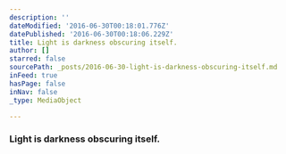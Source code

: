 ```yaml
---
description: ''
dateModified: '2016-06-30T00:18:01.776Z'
datePublished: '2016-06-30T00:18:06.229Z'
title: Light is darkness obscuring itself.
author: []
starred: false
sourcePath: _posts/2016-06-30-light-is-darkness-obscuring-itself.md
inFeed: true
hasPage: false
inNav: false
_type: MediaObject

---
```

### Light is darkness obscuring itself.